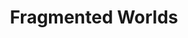 ---
title: Fragmented Worlds
_hide_content: true
description_markdown: >-
  Fragmented Worlds&nbsp; is a series of works capturing&nbsp; a sense of loss,
  a nostalgia for lost origins which simultaneously hint at new beginnings,
  discovering unseen places some of which are within our imagination. Images are
  collaged together from different&nbsp; experiences rather than a product of
  stark reality. The found surface itself has a past, marked, textured,
  battered, worn out hence marking time whilst the irregular edges suggest a
  continuity beyond what can be viewed.
permalink: /paintings/fragmented-worlds/
archive: false
_gallery_date: 2016-05-01 00:00:00
main_image_path: /assets/images/3637-screen-copy.jpg
images:
  - image_path: /assets/images/3619-screen-copy.jpg
    image_title: Mariko in the cave
    image_description: |-
      Oil on wood panel
      Dimensions: H33 X W43.5 cms, 2020
  - image_path: /assets/images/3632-screen-copy.jpg
    image_title: Magnolia windows
    image_description: |-
      Oil on wood panel
      Dimensions: W33 X H33 cms, 2020
  - image_path: /assets/images/3644-screen-copy.jpg
    image_title: Grihoshova
    image_description: |-
      Oil on wood panel
      Dimensions: H64 X W30.5 cms
  - image_path: /assets/images/3637-screen-copy.jpg
    image_title: The Banana Painting
    image_description: |-
      Oil on wood panel
      Dimensions: H51 X W46 cms
  - image_path: /assets/images/3624-screen-copy.jpg
    image_title: When we got to Angle Tarn
    image_description: |-
      Oil on wood panel
      Dimensions:33 X 30.5 cms
  - image_path: /assets/images/3628-screen-copy.jpg
    image_title: A Forager's Dream
    image_description: |-
      Oil on wood panel
      Dimensions: 33 X 30.5 cms
  - image_path: /assets/I never promised you a rose garden copy.jpg
    image_title: I never promised you a rose garden *SOLD*
    image_description: 'W45.5  L53 D3, Oil on found wood, shells, 2019'
  - image_path: /assets/Life is elsewhere copy.jpg
    image_title: Life is Elsewhere
    image_description: |-
      Oil on found wood, shell,  
      W26 H32 cms, 2019
  - image_path: /assets/The house he grew up in copy.jpg
    image_title: The house he grew up in
    image_description: |-
      Oil on found wood,
      L30 W29 cms, 2019
  - image_path: /assets/images/57880c5943af5.jpg
    image_title: Curtain Call
    image_description: 'W25.5 L32.5, Oil on Found Wood, 2017'
  - image_path: /assets/images/57880aeee9cf7.jpg
    image_title: Cock Fighting
    image_description: 'W31 L32.5, Oil on Found Wood, 2016'
  - image_path: /assets/images/5964dc1c2325a.jpg
    image_title: Perfect Ambassador
    image_description: 'W27 L27 cms Oil on Found Wood, 2017'
  - image_path: /assets/images/5964db500acf2.jpg
    image_title: Dolls are a Part
    image_description: 'W27 L27 cms, Oil on Found Wood, 2017'
  - image_path: /assets/images/57880bb94a963.jpg
    image_title: Bogainvillea Clown
    image_description: 'W31 L34.5 cms, Oil on Found Wood, 2017'
  - image_path: /assets/images/5964df6ac6d7b.jpg
    image_title: Solid Uncertainty
    image_description: 'W42 L37 cms, Oil on Found Wood, 2017'
  - image_path: /assets/images/57880cf652f12.jpg
    image_title: Jam Lilies
    image_description: 'W32 L25.5 cms, Oil on Found Wood, 2017'
  - image_path: /assets/images/5964dd73cc28f.jpg
    image_title: Rani Victoria
    image_description: 'W29  L27 cms, oil on Found Wood, 2017'
  - image_path: /assets/images/5964defb95136.jpg
    image_title: Wooden Ships
    image_description: 'W34.5 H27.5 cms,  Oil on Found Wood, 2017'
  - image_path: /assets/images/57880d6dba1f4.jpg
    image_title: Ordinary Girl
    image_description: 'W38 L32.5, Oil on Found Wood, 2016'
  - image_path: /assets/images/586ad7d977a1a.jpg
    image_title: Something in the Way
    image_description: 'L38 L37, Oil and paper on Found Wood, 2017'
  - image_path: /assets/images/586ad25bc4595.jpg
    image_title: A Sailor's Life *SOLD*
    image_description: 'W52 L40, Oil on Found Wood, 2016'
_options:
  image_path:
    width: 1200
    height: 1200
    resize_style: contain
    mime_type: image/jpeg
  main_image_path:
    width: 1200
    height: 800
    resize_style: contain
    mime_type: image/jpeg
_comments:
  title: Gallery title
  permalink: Be careful editing this
  main_image_path: Image used to represent your gallery
  images: Add and edit your gallery images here
  image_description: May only be used in the close up of an image
---